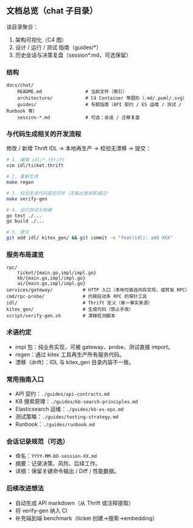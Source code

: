 ## 文档总览（chat 子目录）

该目录聚合：
1. 架构可视化（C4 图）
2. 设计 / 运行 / 测试 指南（guides/*）
3. 历史会话与决策复盘（session*.md，可选保留）

### 结构

```
docs/chat/
	README.md                # 当前文件（索引）
	architecture/            # C4 Container 等图形（.md/.puml/.svg）
	guides/                  # 专题指南（API 契约 / ES 运维 / 测试 / Runbook 等）
	session-*.md             # 可选：会话 / 迁移复盘
```

### 与代码生成相关的开发流程

修改 / 新增 Thrift IDL → 本地再生产 → 校验无漂移 → 提交：

```sh
# 1. 编辑 idl/*.thrift
vim idl/ticket.thrift

# 2. 重新生成
make regen

# 3. 校验生成代码是否同步（无输出差异即通过）
make verify-gen

# 4. 运行测试与构建
go test ./...
go build ./...

# 5. 提交
git add idl/ kitex_gen/ && git commit -m "feat(idl): add XXX"
```

### 服务布局速览

```
rpc/
	ticket/{main.go,impl/impl.go}
	kb/{main.go,impl/impl.go}
	ai/{main.go,impl/impl.go}
services/gateway/           # HTTP 入口（本地可直连内存实现，或转发 RPC）
cmd/rpc-probe/              # 内联启动多 RPC 的探针工具
idl/                        # Thrift 定义（单一事实来源）
kitex_gen/                  # 生成代码（禁止手改）
script/verify-gen.sh        # 漂移检测脚本
```

### 术语约定
- impl 包：纯业务实现，可被 gateway、probe、测试直接 import。
- regen：通过 kitex 工具再生产所有服务代码。
- 漂移（drift）：IDL 与 kitex_gen 目录内容不一致。

### 常用指南入口
- API 契约：`./guides/api-contracts.md`
- KB 搜索原理：`./guides/kb-search-principles.md`
- Elasticsearch 运维：`./guides/kb-es-ops.md`
- 测试策略：`./guides/testing-strategy.md`
- Runbook：`./guides/runbook.md`

### 会话记录规范（可选）
- 命名：`YYYY-MM-DD-session-XX.md`
- 摘要：记录决策、风险、后续工作。
- 详细：保留关键命令输出 / Diff / 性能数据。

### 后续改进想法
- 自动生成 API markdown（从 Thrift 或注释提取）
- 将 verify-gen 纳入 CI
- 补充端到端 benchmark（ticket 创建→搜索→embedding）
